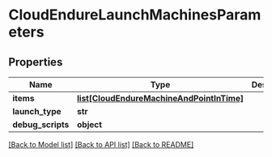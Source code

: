 # CloudEndureLaunchMachinesParameters

## Properties
Name | Type | Description | Notes
------------ | ------------- | ------------- | -------------
**items** | [**list[CloudEndureMachineAndPointInTime]**](CloudEndureMachineAndPointInTime.md) |  | [optional]
**launch_type** | **str** |  |
**debug_scripts** | **object** |  | [optional]

[[Back to Model list]](API_README.md#documentation-for-models) [[Back to API list]](API_README.md#documentation-for-api-endpoints) [[Back to README]](API_README.md)

